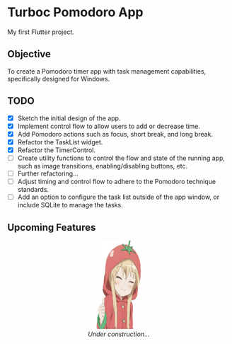 # Turboc Pomodoro App

My first Flutter project.

## Objective

To create a Pomodoro timer app with task management capabilities, specifically designed for Windows.

## TODO

- [x] Sketch the initial design of the app.
- [x] Implement control flow to allow users to add or decrease time.
- [x] Add Pomodoro actions such as focus, short break, and long break.
- [x] Refactor the TaskList widget.
- [x] Refactor the TimerControl.
- [ ] Create utility functions to control the flow and state of the running app, such as image transitions, enabling/disabling buttons, etc.
- [ ] Further refactoring...
- [ ] Adjust timing and control flow to adhere to the Pomodoro technique standards.
- [ ] Add an option to configure the task list outside of the app window, or include SQLite to manage the tasks.

## Upcoming Features

<p align="center">
  <img src="assets/images/yy_ok.png" alt="Under construction..." width="100" height="200"><br>
  <em>Under construction...</em>
</p>
